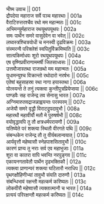 भीष्म उवाच ||	001    
द्रौपदेया महाराज सर्वे पञ्च महारथाः |	001a  
वैराटिरुत्तरश्चैव रथो मम महान्मतः ||	001c  
अभिमन्युर्महाराज रथयूथपयूथपः |	002a  
समः पार्थेन समरे वासुदेवेन वा भवेत् ||	002c  
लघ्वस्त्रश्चित्रयोधी च मनस्वी दृढविक्रमः |	003a  
संस्मरन्वै परिक्लेशं स्वपितुर्विक्रमिष्यति ||	003c  
सात्यकिर्माधवः शूरो रथयूथपयूथपः |	004a  
एष वृष्णिप्रवीराणाममर्षी जितसाध्वसः ||	004c  
उत्तमौजास्तथा राजन्रथो मम महान्मतः |	005a  
युधामन्युश्च विक्रान्तो रथोदारो नरर्षभः ||	005c  
एतेषां बहुसाहस्रा रथा नागा हयास्तथा |	006a  
योत्स्यन्ते ते तनुं त्यक्त्वा कुन्तीपुत्रप्रियेप्सया ||	006c  
पाण्डवैः सह राजेन्द्र तव सेनासु भारत |	007a  
अग्निमारुतवद्राजन्नाह्वयन्तः परस्परम् ||	007c  
अजेयौ समरे वृद्धौ विराटद्रुपदावुभौ |	008a  
महारथौ महावीर्यौ मतौ मे पुरुषर्षभौ ||	008c  
वयोवृद्धावपि तु तौ क्षत्रधर्मपरायणौ |	009a  
यतिष्येते परं शक्त्या स्थितौ वीरगते पथि ||	009c  
संबन्धकेन राजेन्द्र तौ तु वीर्यबलान्वयात् |	010a  
आर्यवृत्तौ महेष्वासौ स्नेहपाशसितावुभौ ||	010c  
कारणं प्राप्य तु नराः सर्व एव महाभुजाः |	011a  
शूरा वा कातरा वापि भवन्ति नरपुङ्गव ||	011c  
एकायनगतावेतौ पार्थेन दृढभक्तिकौ |	012a  
त्यक्त्वा प्राणान्परं शक्त्या घटितारौ नराधिप ||	012c  
पृथगक्षौहिणीभ्यां तावुभौ संयति दारुणौ |	013a  
संबन्धिभावं रक्षन्तौ महत्कर्म करिष्यतः ||	013c  
लोकवीरौ महेष्वासौ त्यक्तात्मानौ च भारत |	014a  
प्रत्ययं परिरक्षन्तौ महत्कर्म करिष्यतः ||	014c  
